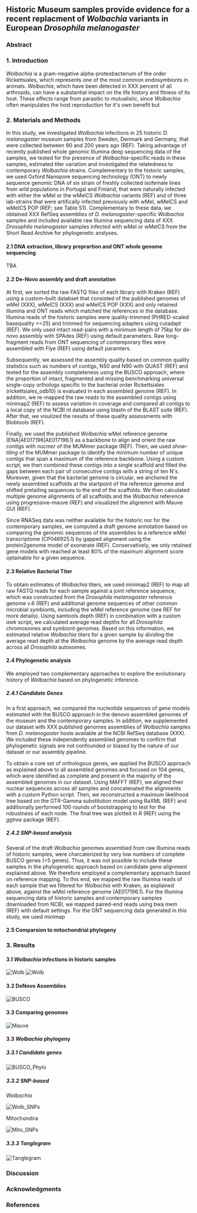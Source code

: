 ## Historic Museum samples provide evidence for a recent replacment of _Wolbachia_ variants in European _Drosophila melanogaster_

### Abstract 

### 1. Introduction

_Wolbachia_ is a gram-negative alpha-proteobacterium of the order Rickettsiales, which represents one of the most common endosymbionts in animals. _Wolbachia_, which have been detected in XXX percent of all arthropds, can have a substantial impact on the life history and fitness of its host. These effects range from parasitic to mutualistic, since _Wolbachia_ often manipulates the host reproduction for it's own benefit but 

### 2. Materials and Methods

In this study, we investigated _Wolbachia_ infections in 25 historic _D. melanogaster_ museum samples from Sweden, Denmark and Germany, that were collected between 90 and 200 years ago (REF). Taking advantage of recently published whole genomic Illumina deep sequencing data of the samples, we tested for the presence of _Wolbachia_-specific reads in these samples, estimated titer variation and investigated the relatedness to contemporary _Wolbachia_ strains. Complementary to the historic samples, we used Oxford Nanopore sequencing technology (ONT) to newly sequence genomic DNA of six strain of freshly collected isofemale lines from wild populations in Portugal and Finland, that were naturally infected with either the wMel or the wMelCS _Wolbachia_ variants (REF) and of three lab-strains that were artifically infected previously with wMel, wMelCS and wMelCS POP (REF; see Table S1). Complementary to these data, we obtained XXX RefSeq assemblies of _D. melanogaster_-specific _Wolbachia_ samples and included available raw Illumina sequencing data of XXX _Drosophila melanogaster_ samples infected with wMel or wMelCS from the Short Read Archive for phylogenetic anslyses.

#### 2.1 DNA extraction, library preprartion and ONT whole genome sequencing

TBA

#### 2.2 De-Novo assembly and draft annotation

 At first, we sorted the raw FASTQ files of each library with Kraken (REF) using a custom-built databset that consisted of the published genomes of wMel (XXX), wMelCS (XXX) and wMelCS POP (XXX) and only retained Illumina and ONT reads which matched the references in the database. Illumina reads of the historic samples were quality-trimmed (PHRED-scaled basequality >=25) and trimmed for sequencing adapters using cutadapt (REF). We only used intact read-pairs with a minimum length of 75bp for de-novo assembly with SPAdes (REF) using default parameters. Raw long-fragment reads from ONT sequencing of contemporary flies were assembled with Flye (REF) using default paramters. 
 
 Subsequently, we assessed the assembly quality based on common quality statistics such as numbers of contigs, N50 and N90 with QUAST (REF) and tested for the assembly completeness using the BUSCO approach, where the proportion of intact, fragmented and missing benchmarking universal single-copy orthologs specific to the bacterial order Rickettsiales (rickettsiales_odb10) is evaluated in each assembled genome (REF). In addition, we re-mapped the raw reads to the assembled contigs using minimap2 (REF) to assess variation in coverage and compared all contigs to a local copy of the NCBI _nt_ database using blastn of the BLAST suite (REF). After that, we visulized the results of these quality assessments with Blobtools (REF).
 
 Finally, we used the published _Wolbachia_ wMel reference genome (ENA|AE017196|AE017196.1) as a backbone to align and orient the raw contigs with _nucmer_ of the MUMmer package (REF). Then, we used _show-tiling_ of the MUMmer package to identify the minimum number of unique contigs that span a maximum of the reference backbone. Using a custom script, we then combined these contigs into a single scaffold and filled the gaps between each pair of consecutive contigs with a string of ten N's. Moreover, given that the bacterial genome is circular, we anchored the newly assembled scaffolds at the startpoint of the reference genome and shifted pretailing sequences to the end of the scaffolds. We then calculated multiple genome alignments of all scaffolds and the _Wolbachia_ reference using progressive-mauve (REF) and visualized the alignemnt with Mauve GUI (REF).


Since RNASeq data was neither available for the historic nor for the contemporary samples, we computed a draft genome annotation based on comparing the genomic sequences of the assemblies to a reference wMel transcriptome (CP046925.1) by gapped alignment using the protein2genome model of exonerate (REF). Conservatively, we only retained gene models with reached at least 80% of the maximum alignment score optainable for a given sequence.

#### 2.3 Relative Bacterial Titer

To obtain estimates of _Wolbachia_ titers, we used minimap2 (REF) to map all raw FASTQ reads for each sample against a joint reference sequence, which was constructed from the _Drosophila melanogaster_ reference genome v.6 (REF) and additional genome sequences of other common microbial symbionts, including the wMel reference genome (see REF for more details). Using samtools depth (REF) in combination with a custom _awk_ script, we calculated average read depths for all _Drosophila_ chromosomes and symbiont genomes. Based on this information, we estimated relative _Wolbachia_ titers for a given sample by dividing the average read depth at the _Wolbachia_ genome by the average read depth across all _Drosophila_ autosomes.

#### 2.4 Phylogenetic analysis 

We employed two complementary approaches to explore the evolutionary history of _Wolbachia_ based on phylogenetic inference. 

##### 2.4.1 Candidate Genes

In a first approach, we compared the nucleotide sequences of gene models estimated with the BUSCO approach in the denovo assembled genomes of the museum and the contemporary samples. In addition, we supplemented our dataset with XXX published genomes assemblies of _Wolbachia_ samples from _D. melanogaster_ hosts available at the NCBI RefSeq database (XXX). We included these independently assembled genomes to confirm that phylogenetic signals are not confounded or biased by the nature of our dataset or our assembly pipeline.

To obtain a core set of orthologous genes, we applied the BUSCO approach as explained above to all assembled genomes and focused on 104 genes, which were identified as complete and present in the majority of the assembled genomes in our dataset. Using MAFFT (REF), we aligned their nuclear sequences across all samples and concatenated the alignments with a custom Python script. Then, we reconstructed a maximum likelihood tree based on the GTR-Gamma substitution model using RaXML (REF) and additionally performed 100 rounds of bootstrapping to test for the robustness of each node. The final tree was plotted in _R_ (REF) using the _ggtree_ package (REF).

##### 2.4.2 SNP-based analysis

Several of the draft _Wolbachia_ genomes assembled from raw Illumina reads of historic samples, were charcaterized by very low numbers of complete BUSCO genes (<5 genes). Thus, it was not possible to include these samples in the phylogenetic approach based on candidate gene alignment explained above. We therefore employed a complementary approach based on reference mapping. To this end, we mapped the raw Illumina reads of each sample that we filtered for _Wolbachia_ with Kraken, as explained above, against the wMel reference genome (AE017196.1). For the Illumina sequencing data of historic samples and contemporary samples downloaded from NCBI, we mapped paired-end reads using bwa mem (REF) with default settings. For the ONT sequencing data generated in this study, we used minimap 

#### 2.5 Comparsion to mitochondrial phylogeny




### 3. Results 



#### 3.1 _Wolbachia_ infections in historic samples

![Wolb](output/BlobTools/HG_14_blob.svg)
![Wolb](output/BlobTools/HG_16_blob.svg)

#### 3.2 DeNovo Assemblies

![BUSCO](output/busco/busco_figure.png)

#### 3.3 Comparing genomes

![Mauve](output/CompGenomics/CompGenomics.png)

#### 3.3 _Wolbachia_ phylogeny

##### 3.3.1 Candidate genes
![BUSCO_Phylo](output/Phylogeny/Wolbachia_BUSCO.png)

##### 3.3.2 SNP-based

_Wolbachia_ 

![Wolb_SNPs](output/Phylogeny/Wolbachia_SNPs_red.png)

Mitochondira 

![Mito_SNPs](output/Phylogeny/Mitochondria_SNPs_full.png)

##### 3.3.3 Tanglegram

![Tanglegram](output/Phylogeny/Tanglegram.png)



### Discussion

### Acknowledgments 

### References